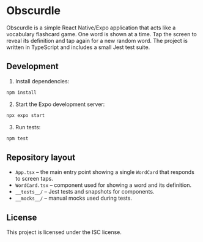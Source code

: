 # Obscurdle

Obscurdle is a simple React Native/Expo application that acts like a vocabulary flashcard game. One word is shown at a time. Tap the screen to reveal its definition and tap again for a new random word. The project is written in TypeScript and includes a small Jest test suite.

## Development

1. Install dependencies:

```bash
npm install
```

2. Start the Expo development server:

```bash
npx expo start
```

3. Run tests:

```bash
npm test
```

## Repository layout

- `App.tsx` – the main entry point showing a single `WordCard` that responds to screen taps.
- `WordCard.tsx` – component used for showing a word and its definition.
- `__tests__/` – Jest tests and snapshots for components.
- `__mocks__/` – manual mocks used during tests.

## License

This project is licensed under the ISC license.
